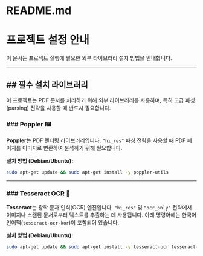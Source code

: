 # README.md

# 프로젝트 설정 안내

이 문서는 프로젝트 실행에 필요한 외부 라이브러리 설치 방법을 안내합니다.

---

## ## 필수 설치 라이브러리

이 프로젝트는 PDF 문서를 처리하기 위해 외부 라이브러리를 사용하며, 특히 고급 파싱(parsing) 전략을 사용할 때 반드시 필요합니다.

### ### Poppler 🖼️
**Poppler**는 PDF 렌더링 라이브러리입니다. `"hi_res"` 파싱 전략을 사용할 때 PDF 페이지를 이미지로 변환하여 분석하기 위해 필요합니다.

**설치 방법 (Debian/Ubuntu):**
```bash
sudo apt-get update && sudo apt-get install -y poppler-utils
````
-----

### ### Tesseract OCR 📖

**Tesseract**는 광학 문자 인식(OCR) 엔진입니다. `"hi_res"` 및 `"ocr_only"` 전략에서 이미지나 스캔된 문서로부터 텍스트를 추출하는 데 사용됩니다. 아래 명령어에는 한국어 언어팩(`tesseract-ocr-kor`)이 포함되어 있습니다.

**설치 방법 (Debian/Ubuntu):**

```bash
sudo apt-get update && sudo apt-get install -y tesseract-ocr tesseract-ocr-kor
```

